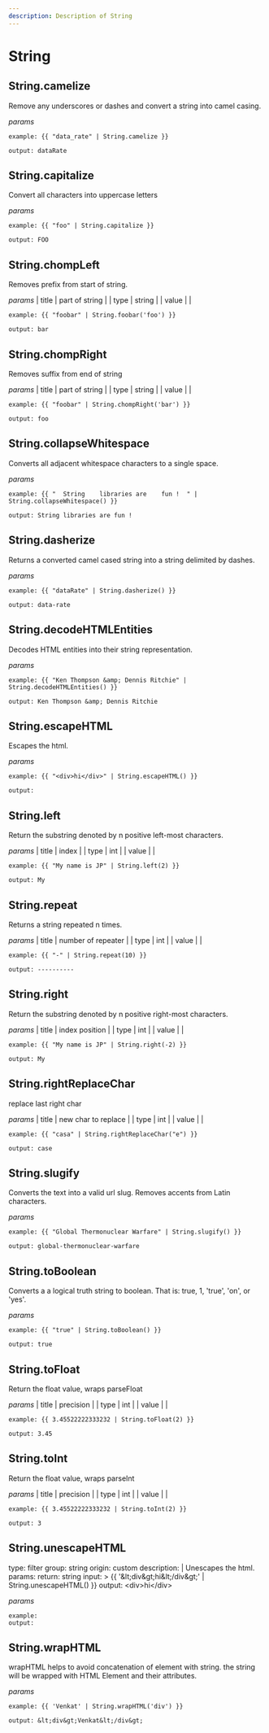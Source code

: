 ```yaml
---
description: Description of String
---
```


# String


## String.camelize
Remove any underscores or dashes and convert a string into camel casing.


*params*


```
example: {{ "data_rate" | String.camelize }}

output: dataRate
```
## String.capitalize
Convert all characters into uppercase letters


*params*


```
example: {{ "foo" | String.capitalize }}

output: FOO
```
## String.chompLeft
Removes prefix from start of string.


*params*
    | title | part of string  |
    | type | string |
    | value |  |


```
example: {{ "foobar" | String.foobar('foo') }}

output: bar
```
## String.chompRight
Removes suffix from end of string


*params*
    | title | part of string  |
    | type | string |
    | value |  |


```
example: {{ "foobar" | String.chompRight('bar') }}

output: foo
```
## String.collapseWhitespace
Converts all adjacent whitespace characters to a single space.


*params*


```
example: {{ "  String    libraries are    fun !  " | String.collapseWhitespace() }}

output: String libraries are fun !
```
## String.dasherize
Returns a converted camel cased string into a string delimited by dashes.


*params*


```
example: {{ "dataRate" | String.dasherize() }}

output: data-rate
```
## String.decodeHTMLEntities
Decodes HTML entities into their string representation.


*params*


```
example: {{ "Ken Thompson &amp; Dennis Ritchie" | String.decodeHTMLEntities() }}

output: Ken Thompson &amp; Dennis Ritchie
```
## String.escapeHTML
Escapes the html.


*params*


```
example: {{ "<div>hi</div>" | String.escapeHTML() }}

output: 
```
## String.left
Return the substring denoted by n positive left-most characters.


*params*
    | title | index  |
    | type | int |
    | value |  |


```
example: {{ "My name is JP" | String.left(2) }}

output: My
```
## String.repeat
Returns a string repeated n times.


*params*
    | title | number of repeater  |
    | type | int |
    | value |  |


```
example: {{ "-" | String.repeat(10) }}

output: ----------
```
## String.right
Return the substring denoted by n positive right-most characters.


*params*
    | title | index position  |
    | type | int |
    | value |  |


```
example: {{ "My name is JP" | String.right(-2) }}

output: My
```
## String.rightReplaceChar
replace last right char


*params*
    | title | new char to replace  |
    | type | int |
    | value |  |


```
example: {{ "casa" | String.rightReplaceChar("e") }}

output: case
```
## String.slugify
Converts the text into a valid url slug. Removes accents from Latin characters.


*params*


```
example: {{ "Global Thermonuclear Warfare" | String.slugify() }}

output: global-thermonuclear-warfare
```
## String.toBoolean
Converts a a logical truth string to boolean. That is: true, 1, &#x27;true&#x27;, &#x27;on&#x27;, or &#x27;yes&#x27;.


*params*


```
example: {{ "true" | String.toBoolean() }}

output: true
```
## String.toFloat
Return the float value, wraps parseFloat


*params*
    | title | precision  |
    | type | int |
    | value |  |


```
example: {{ 3.45522222333232 | String.toFloat(2) }}

output: 3.45
```
## String.toInt
Return the float value, wraps parseInt


*params*
    | title | precision  |
    | type | int |
    | value |  |


```
example: {{ 3.45522222333232 | String.toInt(2) }}

output: 3
```
## String.unescapeHTML
type: filter
group: string
origin: custom
description: |
       Unescapes the html.
params:
return: string
input: &gt;
        {{ &#x27;&amp;lt;div&amp;gt;hi&amp;lt;/div&amp;gt;&#x27; | String.unescapeHTML() }}
output: &lt;div&gt;hi&lt;/div&gt;


*params*


```
example: 
output: 
```
## String.wrapHTML
wrapHTML helps to avoid concatenation of element with string. the string will be wrapped with HTML Element and their attributes.


*params*


```
example: {{ 'Venkat' | String.wrapHTML('div') }}

output: &lt;div&gt;Venkat&lt;/div&gt;
```


